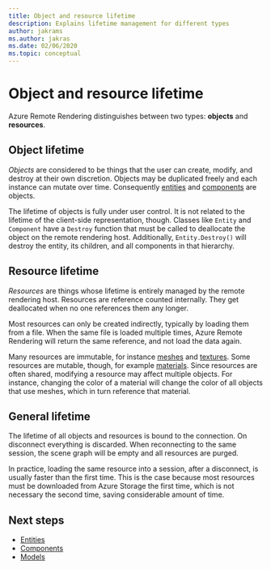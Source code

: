 ```yaml
---
title: Object and resource lifetime
description: Explains lifetime management for different types
author: jakrams
ms.author: jakras
ms.date: 02/06/2020
ms.topic: conceptual
---
```


# Object and resource lifetime

Azure Remote Rendering distinguishes between two types: **objects** and **resources**.

## Object lifetime

*Objects* are considered to be things that the user can create, modify, and destroy at their own discretion. Objects may be duplicated freely and each instance can mutate over time. Consequently [entities](entities.md) and [components](components.md) are objects.

The lifetime of objects is fully under user control. It is not related to the lifetime of the client-side representation, though. Classes like `Entity` and `Component` have a `Destroy` function that must be called to deallocate the object on the remote rendering host. Additionally, `Entity.Destroy()` will destroy the entity, its children, and all components in that hierarchy.

## Resource lifetime

*Resources* are things whose lifetime is entirely managed by the remote rendering host. Resources are reference counted internally. They get deallocated when no one references them any longer.

Most resources can only be created indirectly, typically by loading them from a file. When the same file is loaded multiple times, Azure Remote Rendering will return the same reference, and not load the data again.

Many resources are immutable, for instance [meshes](meshes.md) and [textures](textures.md). Some resources are mutable, though, for example [materials](materials.md). Since resources are often shared, modifying a resource may affect multiple objects. For instance, changing the color of a material will change the color of all objects that use meshes, which in turn reference that material.

## General lifetime

The lifetime of all objects and resources is bound to the connection. On disconnect everything is discarded. When reconnecting to the same session, the scene graph will be empty and all resources are purged.

In practice, loading the same resource into a session, after a disconnect, is usually faster than the first time. This is the case because most resources must be downloaded from Azure Storage the first time, which is not necessary the second time, saving considerable amount of time.

## Next steps

* [Entities](entities.md)
* [Components](components.md)
* [Models](models.md)

